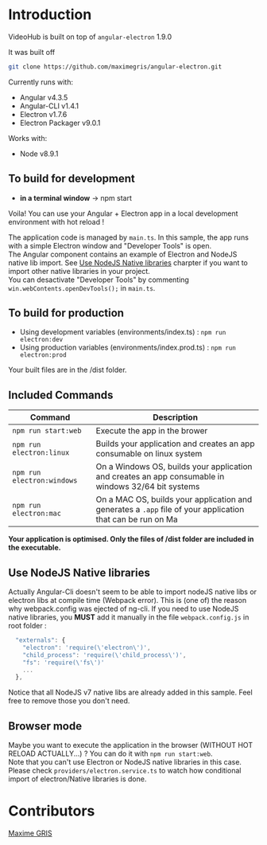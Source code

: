 # Introduction

VideoHub is built on top of `angular-electron` 1.9.0

It was built off

``` bash
git clone https://github.com/maximegris/angular-electron.git
```

Currently runs with:

- Angular v4.3.5
- Angular-CLI v1.4.1
- Electron v1.7.6
- Electron Packager v9.0.1

Works with:

- Node v8.9.1

## To build for development

- **in a terminal window** -> npm start  

Voila! You can use your Angular + Electron app in a local development environment with hot reload !

The application code is managed by `main.ts`. In this sample, the app runs with a simple Electron window and "Developer Tools" is open.  
The Angular component contains an example of Electron and NodeJS native lib import. See [Use NodeJS Native libraries](#use-nodejs-native-libraries) charpter if you want to import other native libraries in your project.  
You can desactivate "Developer Tools" by commenting `win.webContents.openDevTools();` in `main.ts`.

## To build for production

- Using development variables (environments/index.ts) :  `npm run electron:dev`
- Using production variables (environments/index.prod.ts) :  `npm run electron:prod`

Your built files are in the /dist folder.

## Included Commands

|Command|Description|
|--|--|
|`npm run start:web`| Execute the app in the brower |
|`npm run electron:linux`| Builds your application and creates an app consumable on linux system |
|`npm run electron:windows`| On a Windows OS, builds your application and creates an app consumable in windows 32/64 bit systems |
|`npm run electron:mac`|  On a MAC OS, builds your application and generates a `.app` file of your application that can be run on Ma |

**Your application is optimised. Only the files of /dist folder are included in the executable.**

## Use NodeJS Native libraries

Actually Angular-Cli doesn't seem to be able to import nodeJS native libs or electron libs at compile time (Webpack error). This is (one of) the reason why webpack.config was ejected of ng-cli.
If you need to use NodeJS native libraries, you **MUST** add it manually in the file `webpack.config.js` in root folder :

```javascript
  "externals": {
    "electron": 'require(\'electron\')',
    "child_process": 'require(\'child_process\')',
    "fs": 'require(\'fs\')'
    ...
  },
```

Notice that all NodeJS v7 native libs are already added in this sample. Feel free to remove those you don't need.

## Browser mode

Maybe you want to execute the application in the browser (WITHOUT HOT RELOAD ACTUALLY...) ? You can do it with `npm run start:web`.  
Note that you can't use Electron or NodeJS native libraries in this case. Please check `providers/electron.service.ts` to watch how conditional import of electron/Native libraries is done.

# Contributors 

[Maxime GRIS](https://github.com/maximegris)
